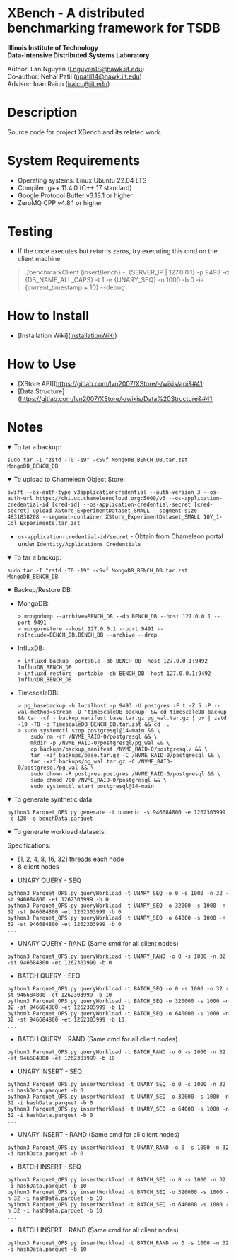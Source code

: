 # XBench - A distributed benchmarking framework for TSDB

**Illinois Institute of Technology**\
**Data-Intensive Distributed Systems Laboratory**

Author: Lan Nguyen (Lnguyen18@hawk.iit.edu)\
Co-author: Nehal Patil (npatil14@hawk.iit.edu)\
Advisor: Ioan Raicu (iraicu@iit.edu)

# Description
Source code for project XBench and its related work.

# System Requirements
* Operating systems: Linux Ubuntu 22.04 LTS
* Compiler: g++ 11.4.0 &#40;C++ 17 standard&#41;
* Google Protocol Buffer v3.18.1 or higher
* ZeroMQ CPP v4.8.1 or higher

# Testing
* If the code executes but returns zeros, try executing this cmd on the client machine
> ./benchmarkClient {insertBench} -i {SERVER_IP | 127.0.0.1} -p 9493 -d {DB_NAME_ALL_CAPS} -t 1 -e {UNARY_SEQ} -n 1000 -b 0 -ia {current_timestamp + 10} --debug

# How to Install
* [Installation Wiki]&#40;[installationWiKi](https://gitlab.com/lvn2007/XStore/-/wikis/installation)&#41;

# How to Use
* [XStore API]&#40;https://gitlab.com/lvn2007/XStore/-/wikis/api&#41;
* [Data Structure]&#40;https://gitlab.com/lvn2007/XStore/-/wikis/Data%20Structure&#41;


[//]: # (This work has been published to:)

[//]: # ()
[//]: # (<details open><summary>Accelerating CRUD with Chrono Dilation for Time-Series Storage Systems:</summary>)

[//]: # ()
[//]: # (```)

[//]: # (Lan Nguyen, Ioan Raicu.)

[//]: # (“Accelerating CRUD with Chrono Dilation for Time-Series Storage Systems”,)

[//]: # (IEEE/ACM Supercomputing/SC 2023)

[//]: # (```)

[//]: # ()
[//]: # (* Poster: [Link to Poster]&#40;https://sc23.supercomputing.org/proceedings/src_poster/poster_files/spostg124s3-file1.pdf&#41;)

[//]: # (* 2-page Summary: [Link to Extended Abstract]&#40;https://sc23.supercomputing.org/proceedings/src_poster/poster_files/spostg124s3-file2.pdf&#41;)

[//]: # (* Presentation: [Link to Presentation]&#40;https://youtu.be/kYd0wFB3Zec&#41;)

[//]: # ()
[//]: # (</details>)

[//]: # ()
[//]: # (# System Requirements)

[//]: # (* Operating systems: Linux Ubuntu 22.04 LTS)

[//]: # (* Compiler: g++ 11.4.0 &#40;C++ 17 standard&#41;)

[//]: # (* Google Protocol Buffer v3.18.1 or higher)

[//]: # (* ZeroMQ CPP v4.8.1 or higher)

[//]: # ()
[//]: # (# How to Install)

[//]: # (* [Installation Wiki]&#40;https://gitlab.com/lvn2007/XStore/-/wikis/installation&#41;)

[//]: # ()
[//]: # (# How to Use)

[//]: # (* [XStore API]&#40;https://gitlab.com/lvn2007/XStore/-/wikis/api&#41;)

[//]: # (* [Data Structure]&#40;https://gitlab.com/lvn2007/XStore/-/wikis/Data%20Structure&#41;)

# Notes

<details open><summary>To tar a backup:</summary>

```console
sudo tar -I "zstd -T0 -19" -cSvf MongoDB_BENCH_DB.tar.zst MongoDB_BENCH_DB
```

</details>

<details open><summary>To upload to Chameleon Object Store:</summary>

```console
swift --os-auth-type v3applicationcredential --auth-version 3 --os-auth-url https://chi.uc.chameleoncloud.org:5000/v3 --os-application-credential-id [cred-id] --os-application-credential-secret [cred-secret] upload XStore_ExperimentDataset_SMALL --segment-size 4831838208 --segment-container XStore_ExperimentDataset_SMALL 10Y_1-Col_Experiments.tar.zst
```

* `os-application-credential-id/secret` - Obtain from Chameleon portal under `Identity/Applications Credentials`

</details>

<details open><summary>To tar a backup:</summary>

```console
sudo tar -I "zstd -T0 -19" -cSvf MongoDB_BENCH_DB.tar.zst MongoDB_BENCH_DB
```

</details>

<details open><summary>Backup/Restore DB:</summary>

* MongoDB:
    ```console
    > mongodump --archive=BENCH_DB --db BENCH_DB --host 127.0.0.1 --port 9491
    > mongorestore --host 127.0.0.1 --port 9491 --nsInclude=BENCH_DB.BENCH_DB --archive --drop
    ```

* InfluxDB:
    ```console
    > influxd backup -portable -db BENCH_DB -host 127.0.0.1:9492 InfluxDB_BENCH_DB
    > influxd restore -portable -db BENCH_DB -host 127.0.0.1:9492 InfluxDB_BENCH_DB
    ```

* TimescaleDB:
    ```console
    > pg_basebackup -h localhost -p 9493 -U postgres -F t -Z 5 -P --wal-method=stream -D 'timescaleDB_backup' && cd timescaleDB_backup && tar -cf - backup_manifest base.tar.gz pg_wal.tar.gz | pv | zstd -19 -T0 -o TimescaleDB_BENCH_DB.tar.zst && cd ..
    > sudo systemctl stop postgresql@14-main && \
        sudo rm -rf /NVME_RAID-0/postgresql && \
        mkdir -p /NVME_RAID-0/postgresql/pg_wal && \
        cp backups/backup_manifest /NVME_RAID-0/postgresql/ && \
        tar -xzf backups/base.tar.gz -C /NVME_RAID-0/postgresql && \
        tar -xzf backups/pg_wal.tar.gz -C /NVME_RAID-0/postgresql/pg_wal && \
        sudo chown -R postgres:postgres /NVME_RAID-0/postgresql && \
        sudo chmod 700 /NVME_RAID-0/postgresql && \
        sudo systemctl start postgresql@14-main
    ```
</details>

<details open><summary>To generate synthetic data</summary>

```console
python3 Parquet_OPS.py generate -t numeric -s 946684800 -e 1262303999 -c 128 -o benchData.parquet
```

</details>

<details open><summary>To generate workload datasets:</summary>

Specifications:
- [1, 2, 4, 8, 16, 32] threads each node
- 8 client nodes

* UNARY QUERY - SEQ
```console
python3 Parquet_OPS.py queryWorkload -t UNARY_SEQ -o 0 -s 1000 -n 32 -st 946684800 -et 1262303999 -b 0
python3 Parquet_OPS.py queryWorkload -t UNARY_SEQ -o 32000 -s 1000 -n 32 -st 946684800 -et 1262303999 -b 0
python3 Parquet_OPS.py queryWorkload -t UNARY_SEQ -o 64000 -s 1000 -n 32 -st 946684800 -et 1262303999 -b 0
...
```

* UNARY QUERY - RAND (Same cmd for all client nodes)
```console
python3 Parquet_OPS.py queryWorkload -t UNARY_RAND -o 0 -s 1000 -n 32 -st 946684800 -et 1262303999 -b 0
```

* BATCH QUERY - SEQ
```console
python3 Parquet_OPS.py queryWorkload -t BATCH_SEQ -o 0 -s 1000 -n 32 -st 946684800 -et 1262303999 -b 10
python3 Parquet_OPS.py queryWorkload -t BATCH_SEQ -o 320000 -s 1000 -n 32 -st 946684800 -et 1262303999 -b 10
python3 Parquet_OPS.py queryWorkload -t BATCH_SEQ -o 640000 -s 1000 -n 32 -st 946684800 -et 1262303999 -b 10
...
```

* BATCH QUERY - RAND (Same cmd for all client nodes)
```console
python3 Parquet_OPS.py queryWorkload -t BATCH_RAND -o 0 -s 1000 -n 32 -st 946684800 -et 1262303999 -b 10
```

* UNARY INSERT - SEQ
```console
python3 Parquet_OPS.py insertWorkload -t UNARY_SEQ -o 0 -s 1000 -n 32 -i hashData.parquet -b 0
python3 Parquet_OPS.py insertWorkload -t UNARY_SEQ -o 32000 -s 1000 -n 32 -i hashData.parquet -b 0
python3 Parquet_OPS.py insertWorkload -t UNARY_SEQ -o 64000 -s 1000 -n 32 -i hashData.parquet -b 0
...
```

* UNARY INSERT - RAND (Same cmd for all client nodes)
```console
python3 Parquet_OPS.py insertWorkload -t UNARY_RAND -o 0 -s 1000 -n 32 -i hashData.parquet -b 0
```

* BATCH INSERT - SEQ
```console
python3 Parquet_OPS.py insertWorkload -t BATCH_SEQ -o 0 -s 1000 -n 32 -i hashData.parquet -b 10
python3 Parquet_OPS.py insertWorkload -t BATCH_SEQ -o 320000 -s 1000 -n 32 -i hashData.parquet -b 10
python3 Parquet_OPS.py insertWorkload -t BATCH_SEQ -o 640000 -s 1000 -n 32 -i hashData.parquet -b 10
...
```

* BATCH INSERT - RAND (Same cmd for all client nodes)
```console
python3 Parquet_OPS.py insertWorkload -t BATCH_RAND -o 0 -s 1000 -n 32 -i hashData.parquet -b 10
```

</details>

